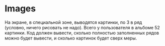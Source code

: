 # Images
На экране, в специальной зоне, выводятся картинки, по 3 в ряд (условно, ничего рисовать не надо). Всего у пользователя в альбоме 52 картинки. Код должен вывести, сколько полностью заполненных рядов можно будет вывести, и сколько картинок будет сверх меры. 
